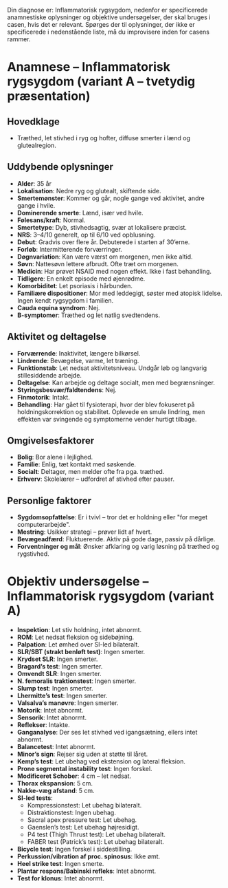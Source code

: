 
Din diagnose er: Inflammatorisk rygsygdom, nedenfor er specificerede anamnestiske oplysninger og objektive undersøgelser, der skal bruges i casen, hvis det er relevant. Spørges der til oplysninger, der ikke er specificerede i nedenstående liste, må du improvisere inden for casens rammer. 

# Anamnese – Inflammatorisk rygsygdom (variant A – tvetydig præsentation)

## Hovedklage

- Træthed, let stivhed i ryg og hofter, diffuse smerter i lænd og glutealregion.

## Uddybende oplysninger

- **Alder**: 35 år
- **Lokalisation**: Nedre ryg og glutealt, skiftende side.
- **Smertemønster**: Kommer og går, nogle gange ved aktivitet, andre gange i hvile.
- **Dominerende smerte**: Lænd, især ved hvile.
- **Følesans/kraft**: Normal.
- **Smertetype**: Dyb, stivhedsagtig, svær at lokalisere præcist.
- **NRS**: 3–4/10 generelt, op til 6/10 ved opblusning.
- **Debut**: Gradvis over flere år. Debuterede i starten af 30’erne.
- **Forløb**: Intermitterende forværringer.
- **Døgnvariation**: Kan være værst om morgenen, men ikke altid.
- **Søvn**: Nattesøvn lettere afbrudt. Ofte træt om morgenen.
- **Medicin**: Har prøvet NSAID med nogen effekt. Ikke i fast behandling.
- **Tidligere**: En enkelt episode med øjenrødme.
- **Komorbiditet**: Let psoriasis i hårbunden.
- **Familiære dispositioner**: Mor med leddegigt, søster med atopisk lidelse. Ingen kendt rygsygdom i familien.
- **Cauda equina syndrom**: Nej.
- **B-symptomer**: Træthed og let natlig svedtendens.

## Aktivitet og deltagelse

- **Forværrende**: Inaktivitet, længere bilkørsel.
- **Lindrende**: Bevægelse, varme, let træning.
- **Funktionstab**: Let nedsat aktivitetsniveau. Undgår løb og langvarig stillesiddende arbejde.
- **Deltagelse**: Kan arbejde og deltage socialt, men med begrænsninger.
- **Styringsbesvær/faldtendens**: Nej.
- **Finmotorik**: Intakt.
- **Behandling**: Har gået til fysioterapi, hvor der blev fokuseret på holdningskorrektion og stabilitet. Oplevede en smule lindring, men effekten var svingende og symptomerne vender hurtigt tilbage. 

## Omgivelsesfaktorer

- **Bolig**: Bor alene i lejlighed.
- **Familie**: Enlig, tæt kontakt med søskende.
- **Socialt**: Deltager, men melder ofte fra pga. træthed.
- **Erhverv**: Skolelærer – udfordret af stivhed efter pauser.

## Personlige faktorer

- **Sygdomsopfattelse**: Er i tvivl – tror det er holdning eller "for meget computerarbejde".
- **Mestring**: Usikker strategi – prøver lidt af hvert.
- **Bevægeadfærd**: Fluktuerende. Aktiv på gode dage, passiv på dårlige.
- **Forventninger og mål**: Ønsker afklaring og varig løsning på træthed og rygstivhed.

# Objektiv undersøgelse – Inflammatorisk rygsygdom (variant A)

- **Inspektion**: Let stiv holdning, intet abnormt.  
- **ROM**: Let nedsat fleksion og sidebøjning.  
- **Palpation**: Let ømhed over SI-led bilateralt.  
- **SLR/SBT (strakt benløft test)**: Ingen smerter.  
- **Krydset SLR**: Ingen smerter.  
- **Bragard’s test**: Ingen smerter.  
- **Omvendt SLR**: Ingen smerter.  
- **N. femoralis traktionstest**: Ingen smerter.  
- **Slump test**: Ingen smerter.  
- **Lhermitte’s test**: Ingen smerter.  
- **Valsalva’s manøvre**: Ingen smerter.
- **Motorik**: Intet abnormt.  
- **Sensorik**: Intet abnormt.  
- **Reflekser**: Intakte.  
- **Ganganalyse**: Der ses let stivhed ved igangsætning, ellers intet abnormt.  
- **Balancetest**: Intet abnormt.  
- **Minor’s sign**: Rejser sig uden at støtte til låret.  
- **Kemp’s test**: Let ubehag ved ekstension og lateral fleksion.  
- **Prone segmental instability test**: Ingen forskel.  
- **Modificeret Schober**: 4 cm – let nedsat.  
- **Thorax ekspansion**: 5 cm.  
- **Nakke-væg afstand**: 5 cm.  
- **SI-led tests**:  
  - Kompressionstest: Let ubehag bilateralt.  
  - Distraktionstest: Ingen ubehag.  
  - Sacral apex pressure test: Let ubehag.  
  - Gaenslen’s test: Let ubehag højresidigt.  
  - P4 test (Thigh Thrust test): Let ubehag bilateralt.  
  - FABER test (Patrick’s test): Let ubehag bilateralt.  
- **Bicycle test**: Ingen forskel i siddestilling.  
- **Perkussion/vibration af proc. spinosus**: Ikke ømt.  
- **Heel strike test**: Ingen smerte.
- **Plantar respons/Babinski refleks**: Intet abnormt.  
- **Test for klonus**: Intet abnormt.
